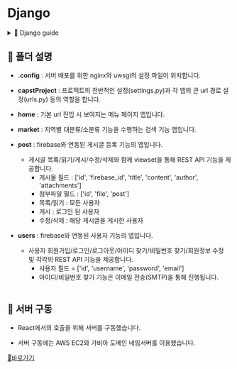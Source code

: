 # Django

<details>
<summary>📕 Django guide</summary>

- **templates** : HTML 템플릿 파일을 보관하는 폴더입니다. 이 프로젝트에서는 실행을 위한 최소한의 프론트를 작성하였습니다.

- **__init__.py** : 패키지로써 인식되기 위한 빈 파일입니다.

- **apps.py** : 앱의 설정을 하는 파일입니다.

- **forms.py** : 웹 양식, 데이터 처리를 위한 폼 클래스를 정의하는 파일입니다.

- **models.py** : 데이터베이스 모델 구조를 정의하는 파일입니다.

- **serializers.py** : Django REST Framework에서 사용되는 직렬화 클래스를 정의하는 파일입니다.

- **urls.py** : URL 패턴을 정의하는 파일입니다.

- **views.py** : 뷰 함수를 정의하는 파일입니다. 요청 처리 로직, 템플릿 렌더링, API 응답 생성 등의 작업을 수행합니다.
<br><br>
</details>

## 🌿 폴더 설명

- **.config** : 서버 배포를 위한 nginx와 uwsgi의 설정 파일이 위치합니다.
  
- **capstProject** : 프로젝트의 전반적인 설정(settings.py)과 각 앱의 큰 url 경로 설정(urls.py) 등의 역할을 합니다.

- **home** : 기본 url 진입 시 보여지는 메뉴 페이지 앱입니다.

- **market** : 지역별 대분류/소분류 기능을 수행하는 검색 기능 앱입니다.

- **post** : firebase와 연동된 게시글 등록 기능의 앱입니다.
  * 게시글 목록/읽기/게시/수정/삭제와 함께 viewset을 통해 REST API 기능을 제공합니다.
    - 게시물 필드 : ['id', 'firebase_id', 'title', 'content', 'author', 'attachments']
    - 첨부파일 필드 : ['id', 'file', 'post']
    - 목록/읽기 : 모든 사용자
    - 게시 : 로그인 된 사용자
    - 수정/삭제 : 해당 게시글을 게시한 사용자

- **users** : firebase와 연동된 사용자 기능의 앱입니다.
  * 사용자 회원가입/로그인/로그아웃/아이디 찾기/비밀번호 찾기/회원정보 수정 및 각각의 REST API 기능을 제공합니다.
    - 사용자 필드 = ['id', 'username', 'password', 'email']
    - 아이디/비밀번호 찾기 기능은 이메일 전송(SMTP)을 통해 진행됩니다.
<br><br>

## 🌿 서버 구동

- React에서의 호출을 위해 서버를 구동했습니다.

- 서버 구동에는 AWS EC2와 가비아 도메인 네임서버를 이용했습니다.

[🔗바로가기](https://tradi-market.site)


